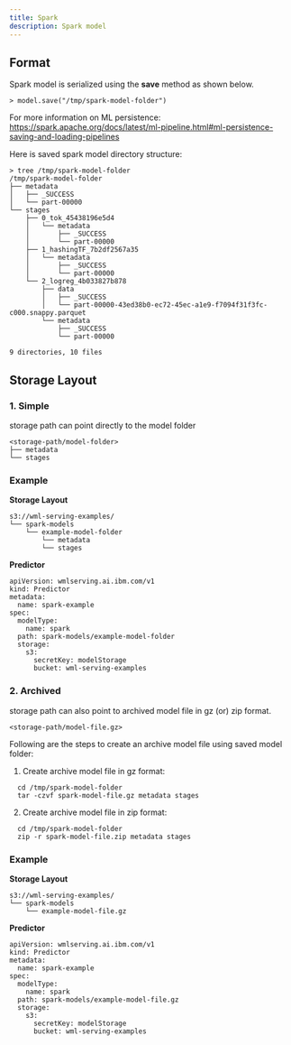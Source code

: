 ```yaml
---
title: Spark
description: Spark model
---
```


## Format

Spark model is serialized using the **save** method as shown below.

```
> model.save("/tmp/spark-model-folder")
```

For more information on ML persistence: https://spark.apache.org/docs/latest/ml-pipeline.html#ml-persistence-saving-and-loading-pipelines

Here is saved spark model directory structure:

```
> tree /tmp/spark-model-folder
/tmp/spark-model-folder
├── metadata
│   ├── _SUCCESS
│   └── part-00000
└── stages
    ├── 0_tok_45438196e5d4
    │   └── metadata
    │       ├── _SUCCESS
    │       └── part-00000
    ├── 1_hashingTF_7b2df2567a35
    │   └── metadata
    │       ├── _SUCCESS
    │       └── part-00000
    └── 2_logreg_4b033827b878
        ├── data
        │   ├── _SUCCESS
        │   └── part-00000-43ed38b0-ec72-45ec-a1e9-f7094f31f3fc-c000.snappy.parquet
        └── metadata
            ├── _SUCCESS
            └── part-00000

9 directories, 10 files
```

## Storage Layout

### 1. Simple

storage path can point directly to the model folder

```
<storage-path/model-folder>
├── metadata
└── stages
```

### Example

**Storage Layout**

```
s3://wml-serving-examples/
└── spark-models
    └── example-model-folder
        └── metadata
        └── stages
```

**Predictor**

```
apiVersion: wmlserving.ai.ibm.com/v1
kind: Predictor
metadata:
  name: spark-example
spec:
  modelType:
    name: spark
  path: spark-models/example-model-folder
  storage:
    s3:
      secretKey: modelStorage
      bucket: wml-serving-examples
```

### 2. Archived

storage path can also point to archived model file in gz (or) zip format.

```
<storage-path/model-file.gz>
```

Following are the steps to create an archive model file using saved model folder:

1. Create archive model file in gz format:

```
  cd /tmp/spark-model-folder
  tar -czvf spark-model-file.gz metadata stages
```

2. Create archive model file in zip format:

```
  cd /tmp/spark-model-folder
  zip -r spark-model-file.zip metadata stages
```

### Example

**Storage Layout**

```
s3://wml-serving-examples/
└── spark-models
    └── example-model-file.gz
```

**Predictor**

```
apiVersion: wmlserving.ai.ibm.com/v1
kind: Predictor
metadata:
  name: spark-example
spec:
  modelType:
    name: spark
  path: spark-models/example-model-file.gz
  storage:
    s3:
      secretKey: modelStorage
      bucket: wml-serving-examples
```

